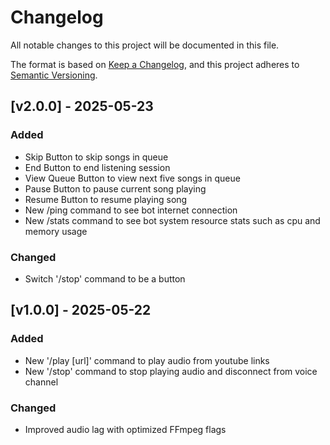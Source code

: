 # Changelog

All notable changes to this project will be documented in this file.

The format is based on [Keep a Changelog](https://keepachangelog.com/en/1.1.0/),
and this project adheres to [Semantic Versioning](https://semver.org/spec/v2.0.0.html).

## [v2.0.0] - 2025-05-23
### Added
- Skip Button to skip songs in queue
- End Button to end listening session
- View Queue Button to view next five songs in queue
- Pause Button to pause current song playing
- Resume Button to resume playing song
- New /ping command to see bot internet connection
- New /stats command to see bot system resource stats such as
    cpu and memory usage

### Changed
- Switch '/stop' command to be a button

## [v1.0.0] - 2025-05-22
### Added
- New '/play [url]' command to play audio from youtube links
- New '/stop' command to stop playing audio and disconnect from voice channel

### Changed
- Improved audio lag with optimized FFmpeg flags